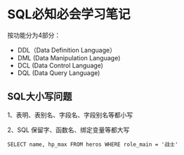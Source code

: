 # SQL必知必会学习笔记

按功能分为4部分：
* DDL（Data Definition Language）
* DML (Data Manipulation Language)
* DCL (Data Control Language)
* DQL (Data Query Language)

## SQL大小写问题
1、表明、表别名、字段名、字段别名等都小写

2、SQL 保留字、函数名、绑定变量等都大写

```
SELECT name, hp_max FROM heros WHERE role_main = '战士'
```